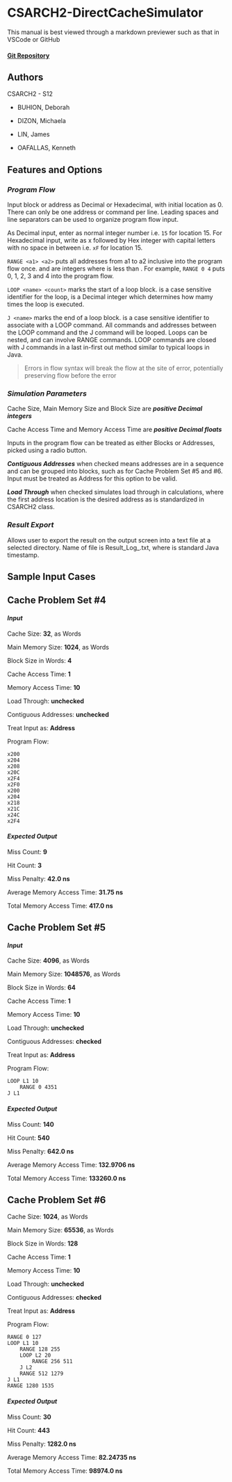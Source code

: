 # CSARCH2-DirectCacheSimulator

This manual is best viewed through a markdown previewer such as that in VSCode or GitHub

#### [Git Repository](https://github.com/KenOafallasDLSU/CSARCH2-DirectCacheSimulator)

## Authors

CSARCH2 - S12

- BUHION, Deborah

- DIZON, Michaela

- LIN, James

- OAFALLAS, Kenneth

## Features and Options

### ***Program Flow***

Input block or address as Decimal or Hexadecimal, with initial location as 0. There can only be one address or command per line. Leading spaces and line separators can be used to organize program flow input. 

As Decimal input, enter as normal integer number i.e. `15` for location 15. For Hexadecimal input, write as x followed by Hex integer with capital letters with no space in between i.e. `xF` for location 15.

`RANGE <a1> <a2>` puts all addresses from a1 to a2 inclusive into the program flow once. <a1> and <a2> are integers where <a1> is less than <a2>. For example, `RANGE 0 4` puts 0, 1, 2, 3 and 4 into the program flow.

`LOOP <name> <count>` marks the start of a loop block. <name> is a case sensitive identifier for the loop, <count> is a Decimal integer which determines how mamy times the loop is executed.

`J <name>` marks the end of a loop block. <name> is a case sensitive identifier to associate with a LOOP command. All commands and addresses between the LOOP command and the J command will be looped. Loops can be nested, and can involve RANGE commands. LOOP commands are closed with J commands in a last in-first out method similar to typical loops in Java. 
    
> Errors in flow syntax will break the flow at the site of error, potentially preserving flow before the error
    
### ***Simulation Parameters***

Cache Size, Main Memory Size and Block Size are ***positive Decimal integers***

Cache Access Time and Memory Access Time are ***positive Decimal floats***

Inputs in the program flow can be treated as either Blocks or Addresses, picked using a radio button.

***Contiguous Addresses*** when checked means addresses are in a sequence and can be grouped into blocks, such as for Cache Problem Set #5 and #6. Input must be treated as Address for this option to be valid.

***Load Through*** when checked simulates load through in calculations, where the first address location is the desired address as is standardized in CSARCH2 class.

### ***Result Export***

Allows user to export the result on the output screen into a text file at a selected directory. Name of file is Result_Log_<timestamp>.txt, where <timestamp> is standard Java timestamp.

## Sample Input Cases

## **Cache Problem Set #4**

#### ***Input***

Cache Size: **32**, as Words

Main Memory Size: **1024**, as Words

Block Size in Words: **4**

Cache Access Time: **1**

Memory Access Time: **10**

Load Through: **unchecked**

Contiguous Addresses: **unchecked**

Treat Input as: **Address**

Program Flow:
```
x200
x204
x208
x20C
x2F4
x2F0
x200
x204
x218
x21C
x24C
x2F4
```

#### ***Expected Output***

Miss Count: **9**

Hit Count: **3**

Miss Penalty: **42.0 ns**

Average Memory Access Time: **31.75 ns**

Total Memory Access Time: **417.0 ns**

## **Cache Problem Set #5**

#### ***Input***

Cache Size: **4096**, as Words

Main Memory Size: **1048576**, as Words

Block Size in Words: **64**

Cache Access Time: **1**

Memory Access Time: **10**

Load Through: **unchecked**

Contiguous Addresses: **checked**

Treat Input as: **Address**

Program Flow:
```
LOOP L1 10
    RANGE 0 4351
J L1
```

#### ***Expected Output***

Miss Count: **140**

Hit Count: **540**

Miss Penalty: **642.0 ns**

Average Memory Access Time: **132.9706 ns**

Total Memory Access Time: **133260.0 ns**

## **Cache Problem Set #6**

Cache Size: **1024**, as Words

Main Memory Size: **65536**, as Words

Block Size in Words: **128**

Cache Access Time: **1**

Memory Access Time: **10**

Load Through: **unchecked**

Contiguous Addresses: **checked**

Treat Input as: **Address**

Program Flow:
```
RANGE 0 127
LOOP L1 10
    RANGE 128 255
    LOOP L2 20
        RANGE 256 511
    J L2
    RANGE 512 1279
J L1
RANGE 1280 1535
```

#### ***Expected Output***

Miss Count: **30**

Hit Count: **443**

Miss Penalty: **1282.0 ns**

Average Memory Access Time: **82.24735 ns**

Total Memory Access Time: **98974.0 ns**
